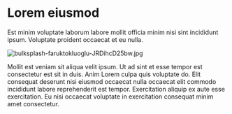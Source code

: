 # Lorem eiusmod

Est minim voluptate laborum labore mollit officia minim nisi sint incididunt ipsum. Voluptate proident occaecat et eu nulla.

<img class="bordered" src="/_merged_assets/_static/images/bulksplash-faruktokluoglu-JRDihcD25bw.jpg" alt="bulksplash-faruktokluoglu-JRDihcD25bw.jpg" />

Mollit est veniam sit aliqua velit ipsum. Ut ad sint et esse tempor est consectetur est sit in duis. Anim Lorem culpa quis voluptate do. Elit consequat deserunt nisi eiusmod occaecat nulla occaecat elit commodo incididunt labore reprehenderit est tempor. Exercitation aliquip ex aute esse exercitation. Eu nisi occaecat voluptate in exercitation consequat minim amet consectetur.